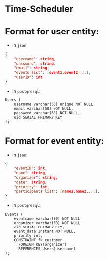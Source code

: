 # Time-Scheduler

# Format for **user** entity:
- in `json`
```json
{
    "username": string,
    "password": string,
    "email": string,
    "events list": [event1,event2,...],
    "userID": int
}
```
- in `postgresql`:
```postgresql
Users (
    username varchar(50) unique NOT NULL,
    email varchar(50) NOT NULL,
    password varchar(60) NOT NULL,
    uid SERIAL PRIMARY KEY
);
```

# Format for **event** entity:
- in `json`:
```json
{
    "eventID": int,
    "name": string,
    "organizer": string,
    "date": string,
    "priority": int,
    "participants list": [name1,name2,...],
}
```
- in `postgresql`:
```postgresql
Events (
    eventname varchar(50) NOT NULL,
    organizer varchar(50) NOT NULL,
    eid SERIAL PRIMARY KEY,
    event_date Instant NOT NULL,
    priority int,
    CONSTRAINT fk_customer
      FOREIGN KEY(organizer) 
	  REFERENCES Users(username)
);
```
